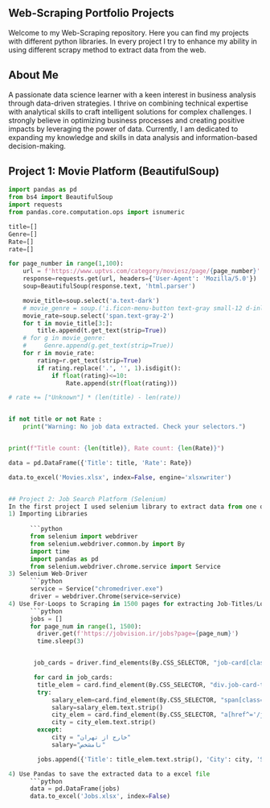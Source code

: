 ## Web-Scraping Portfolio Projects
Welcome to my Web-Scraping repository. Here you can find my projects with different python libraries. In every project I try to enhance my ability in using different scrapy method to extract
data from the web.

## About Me
A passionate data science learner with a keen interest in business analysis through data-driven strategies. I thrive on combining technical expertise with analytical skills to craft intelligent solutions for complex challenges. I strongly believe in optimizing business processes and creating positive impacts by leveraging the power of data. Currently, I am dedicated to expanding my knowledge and skills in data analysis and information-based decision-making.

## Project 1: Movie Platform (BeautifulSoup)

```python
import pandas as pd
from bs4 import BeautifulSoup
import requests
from pandas.core.computation.ops import isnumeric

title=[]
Genre=[]
Rate=[]
rate=[]

for page_number in range(1,100):
    url = f'https://www.uptvs.com/category/moviesz/page/{page_number}'
    response=requests.get(url, headers={'User-Agent': 'Mozilla/5.0'})
    soup=BeautifulSoup(response.text, 'html.parser')

    movie_title=soup.select('a.text-dark')
    # movie_genre = soup.('i.ficon-menu-button text-gray small-12 d-inline-block pl-1')
    movie_rate=soup.select('span.text-gray-2')
    for t in movie_title[3:]:
        title.append(t.get_text(strip=True))
    # for g in movie_genre:
    #     Genre.append(g.get_text(strip=True))
    for r in movie_rate:
        rating=r.get_text(strip=True)
        if rating.replace('.', '', 1).isdigit():
            if float(rating)<=10:
                Rate.append(str(float(rating)))

# rate += ["Unknown"] * (len(title) - len(rate))


if not title or not Rate :
    print("Warning: No job data extracted. Check your selectors.")


print(f"Title count: {len(title)}, Rate count: {len(Rate)}")

data = pd.DataFrame({'Title': title, 'Rate': Rate})

data.to_excel('Movies.xlsx', index=False, engine='xlsxwriter')


## Project 2: Job Search Platform (Selenium)
In the first project I used selenium library to extract data from one of the main job search platform. Here are the steps I took in this project:
1) Importing Libraries
   
      ```python
      from selenium import webdriver
      from selenium.webdriver.common.by import By
      import time
      import pandas as pd
      from selenium.webdriver.chrome.service import Service
3) Selenium Web-Driver
      ```python
      service = Service("chromedriver.exe")
      driver = webdriver.Chrome(service=service)
4) Use For-Loops to Scraping in 1500 pages for extracting Job-Titles/Locations/Salaries
      ```python
      jobs = []
      for page_num in range(1, 1500):
        driver.get(f'https://jobvision.ir/jobs?page={page_num}')
        time.sleep(3)


       job_cards = driver.find_elements(By.CSS_SELECTOR, "job-card[class='col-12 row cursor px-0 ng-star-inserted']")

       for card in job_cards:
        title_elem = card.find_element(By.CSS_SELECTOR, "div.job-card-title")
        try:
            salary_elem=card.find_element(By.CSS_SELECTOR, "span[class='font-size-12px']")
            salary=salary_elem.text.strip()
            city_elem = card.find_element(By.CSS_SELECTOR, "a[href^='/jobs/category/in-all-cities']")
            city = city_elem.text.strip()
        except:
            city = "خارج از تهران"
            salary="نامشخص"

        jobs.append({'Title': title_elem.text.strip(), 'City': city, 'Salary': salary})

4) Use Pandas to save the extracted data to a excel file
      ```python
      data = pd.DataFrame(jobs)
      data.to_excel('Jobs.xlsx', index=False)


